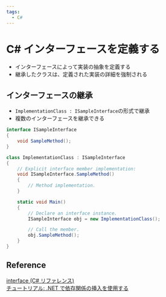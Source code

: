 ```yaml
---
tags:
  - C#
---
```


# C# インターフェースを定義する

* インターフェースによって実装の抽象を定義する
* 継承したクラスは、定義された実装の詳細を強制される

## インターフェースの継承

* `ImplementationClass : ISampleInterface`の形式で継承
* 複数のインターフェースを継承できる

```cs
interface ISampleInterface
{
    void SampleMethod();
}

class ImplementationClass : ISampleInterface
{
    // Explicit interface member implementation:
    void ISampleInterface.SampleMethod()
    {
        // Method implementation.
    }

    static void Main()
    {
        // Declare an interface instance.
        ISampleInterface obj = new ImplementationClass();

        // Call the member.
        obj.SampleMethod();
    }
}
```

## Reference
[interface (C# リファレンス)](https://learn.microsoft.com/ja-jp/dotnet/csharp/language-reference/keywords/interface)<br>
[チュートリアル: .NET で依存関係の挿入を使用する](https://learn.microsoft.com/ja-jp/dotnet/core/extensions/dependency-injection-usage)<br>

